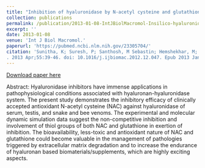 ```yaml
---
title: "Inhibition of hyaluronidase by N-acetyl cysteine and glutathione: Role of thiol group in hyaluronan protection"
collection: publications
permalink: /publication/2013-01-08-IntJBiolMacromol-Insilico-hyaluronidase
excerpt: ''
date: 2013-01-08
venue: 'Int J Biol Macromol.'
paperurl: 'https://pubmed.ncbi.nlm.nih.gov/23305704/'
citation: 'Sunitha, K; Suresh, P; Santhosh, M Sebastin; Hemshekhar, M; Thushara, RM; Marathe, Gopal K; Thirunavukkarasu, C; Kemparaju, K; Kumar, M Suresh; Girish, KS; ",Inhibition of hyaluronidase by N-acetyl cysteine and glutathione: Role of thiol group in hyaluronan protection, Int J Biol Macromol
. 2013 Apr;55:39-46. doi: 10.1016/j.ijbiomac.2012.12.047. Epub 2013 Jan 8.'
---
```


[Download paper here](http://amrithasuresh.github.io/files/Insilico-hyaluronidase.pdf)

Abstract: Hyaluronidase inhibitors have immense applications in pathophysiological conditions associated with hyaluronan-hyaluronidase system. The present study demonstrates the inhibitory efficacy of clinically accepted antioxidant N-acetyl cysteine (NAC) against hyaluronidase of serum, testis, and snake and bee venoms. The experimental and molecular dynamic simulation data suggest the non-competitive inhibition and involvement of thiol groups of both NAC and glutathione in exertion of inhibition. The bioavailability, less-toxic and antioxidant nature of NAC and glutathione could become valuable in the management of pathologies triggered by extracellular matrix degradation and to increase the endurance of hyaluronan based biomaterials/supplements, which are highly exciting aspects.
